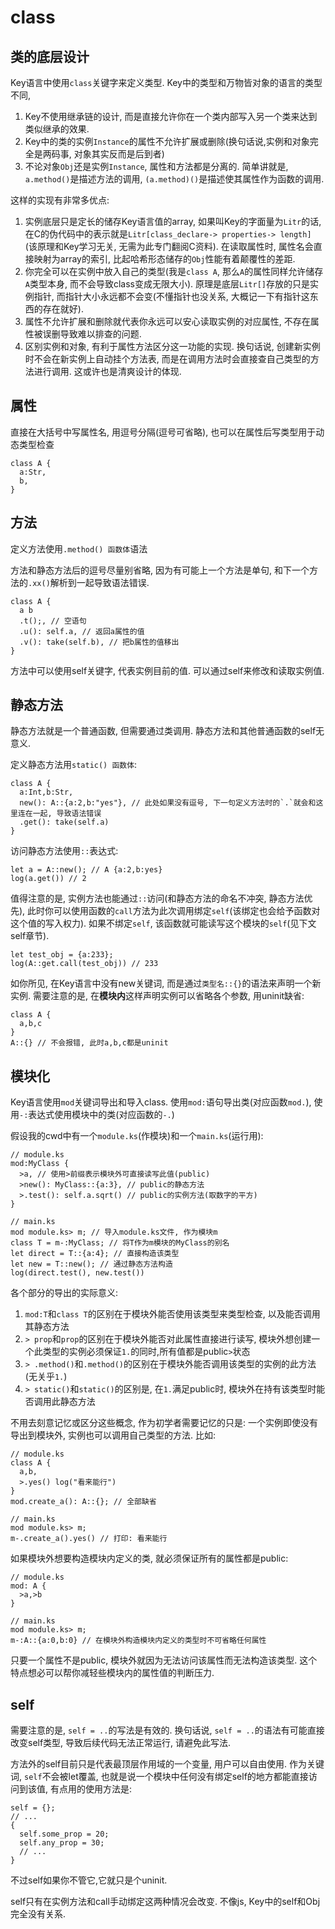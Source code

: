 # class

## 类的底层设计

Key语言中使用`class`关键字来定义类型. Key中的类型和万物皆对象的语言的类型不同, 

1. Key不使用继承链的设计, 而是直接允许你在一个类内部写入另一个类来达到类似继承的效果.
2. Key中的类的实例`Instance`的属性不允许扩展或删除(换句话说,实例和对象完全是两码事, 对象其实反而是后到者)
3. 不论对象`Obj`还是实例`Instance`, 属性和方法都是分离的. 简单讲就是, `a.method()`是描述方法的调用, `(a.method)()`是描述使其属性作为函数的调用.

这样的实现有非常多优点:

1. 实例底层只是定长的储存Key语言值的array, 如果叫Key的字面量为`Litr`的话, 在C的伪代码中的表示就是`Litr[class_declare-> properties-> length]` (该原理和Key学习无关, 无需为此专门翻阅C资料). 在读取属性时, 属性名会直接映射为array的索引, 比起哈希形态储存的`Obj`性能有着颠覆性的差距.
2. 你完全可以在实例中放入自己的类型(我是`class A`, 那么`A`的属性同样允许储存`A`类型本身, 而不会导致class变成无限大小). 原理是底层`Litr[]`存放的只是实例指针, 而指针大小永远都不会变(不懂指针也没关系, 大概记一下有指针这东西的存在就好).
3. 属性不允许扩展和删除就代表你永远可以安心读取实例的对应属性, 不存在属性被误删导致难以排查的问题. 
4. 区别实例和对象, 有利于属性方法区分这一功能的实现. 换句话说, 创建新实例时不会在新实例上自动挂个方法表, 而是在调用方法时会直接查自己类型的方法进行调用. 这或许也是清爽设计的体现.

## 属性

直接在大括号中写属性名, 用逗号分隔(逗号可省略), 也可以在属性后写类型用于动态类型检查

```
class A {
  a:Str, 
  b,
}
```

## 方法

定义方法使用`.method() 函数体`语法

方法和静态方法后的逗号尽量别省略, 因为有可能上一个方法是单句, 和下一个方法的`.xx()`解析到一起导致语法错误. 

```
class A {
  a b
  .t();, // 空语句
  .u(): self.a, // 返回a属性的值
  .v(): take(self.b), // 把b属性的值移出
}
```

方法中可以使用self关键字, 代表实例目前的值. 可以通过self来修改和读取实例值. 

## 静态方法

静态方法就是一个普通函数, 但需要通过类调用. 静态方法和其他普通函数的self无意义.

定义静态方法用`static() 函数体`:

```
class A {
  a:Int,b:Str,
  new(): A::{a:2,b:"yes"}, // 此处如果没有逗号, 下一句定义方法时的`.`就会和这里连在一起, 导致语法错误
  .get(): take(self.a)
}
```

访问静态方法使用`::`表达式:

```
let a = A::new(); // A {a:2,b:yes}
log(a.get()) // 2
```

值得注意的是, 实例方法也能通过`::`访问(和静态方法的命名不冲突, 静态方法优先), 此时你可以使用函数的`call`方法为此次调用绑定`self`(该绑定也会给予函数对这个值的写入权力). 如果不绑定`self`, 该函数就可能读写这个模块的`self`(见下文self章节).

```
let test_obj = {a:233};
log(A::get.call(test_obj)) // 233
```

如你所见, 在Key语言中没有new关键词, 而是通过`类型名::{}`的语法来声明一个新实例. 需要注意的是, 在**模块内**这样声明实例可以省略各个参数, 用uninit缺省:

```
class A {
  a,b,c
}
A::{} // 不会报错, 此时a,b,c都是uninit
```

## 模块化

Key语言使用`mod`关键词导出和导入class. 使用`mod:`语句导出类(对应函数`mod.`), 使用`-:`表达式使用模块中的类(对应函数的`-.`)

假设我的cwd中有一个`module.ks`(作模块)和一个`main.ks`(运行用):

```
// module.ks
mod:MyClass {
  >a, // 使用>前缀表示模块外可直接读写此值(public)
  >new(): MyClass::{a:3}, // public的静态方法
  >.test(): self.a.sqrt() // public的实例方法(取数字的平方)
}
```

```
// main.ks
mod module.ks> m; // 导入module.ks文件, 作为模块m
class T = m-:MyClass; // 将T作为m模块的MyClass的别名
let direct = T::{a:4}; // 直接构造该类型
let new = T::new(); // 通过静态方法构造
log(direct.test(), new.test())
```

各个部分的导出的实际意义: 
1. `mod:T`和`class T`的区别在于模块外能否使用该类型来类型检查, 以及能否调用其静态方法
2. `> prop`和`prop`的区别在于模块外能否对此属性直接进行读写, 模块外想创建一个此类型的实例必须保证`1.`的同时,所有值都是public`>`状态
3. `> .method()`和`.method()`的区别在于模块外能否调用该类型的实例的此方法(无关乎`1.`)
4. `> static()`和`static()`的区别是, 在`1.`满足public时, 模块外在持有该类型时能否调用此静态方法

不用去刻意记忆或区分这些概念, 作为初学者需要记忆的只是: 一个实例即使没有导出到模块外, 实例也可以调用自己类型的方法. 比如:

```
// module.ks
class A {
  a,b,
  >.yes() log("看来能行")
}
mod.create_a(): A::{}; // 全部缺省
```

```
// main.ks
mod module.ks> m;
m-.create_a().yes() // 打印: 看来能行
```

如果模块外想要构造模块内定义的类, 就必须保证所有的属性都是public:

```
// module.ks
mod: A {
  >a,>b
}
```

```
// main.ks
mod module.ks> m;
m-:A::{a:0,b:0} // 在模块外构造模块内定义的类型时不可省略任何属性
```

只要一个属性不是public, 模块外就因为无法访问该属性而无法构造该类型. 这个特点想必可以帮你减轻些模块内的属性值的判断压力. 

## self

需要注意的是, `self = ..`的写法是有效的. 换句话说, `self = ..`的语法有可能直接改变self类型, 导致后续代码无法正常运行, 请避免此写法. 

方法外的self目前只是代表最顶层作用域的一个变量, 用户可以自由使用. 作为关键词, `self`不会被let覆盖, 也就是说一个模块中任何没有绑定self的地方都能直接访问到该值, 有点用的使用方法是:

```
self = {};
// ...
{
  self.some_prop = 20;
  self.any_prop = 30;
  // ...
}
```

不过self如果你不管它,它就只是个uninit. 

self只有在实例方法和call手动绑定这两种情况会改变. 不像js, Key中的self和Obj完全没有关系. 
